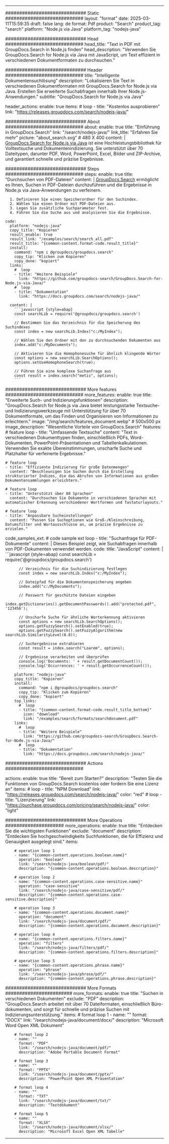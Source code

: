 
---
############################# Static ############################
layout: "format"
date:  2025-03-11T15:59:35
draft: false
lang: de
format: Pdf
product: "Search"
product_tag: "search"
platform: "Node.js via Java"
platform_tag: "nodejs-java"

############################# Head ############################
head_title: "Text in PDF mit GroupDocs.Search in Node.js finden"
head_description: "Verwenden Sie GroupDocs.Search for Node.js via Java mit JavaScript, um Text effizient in verschiedenen Dokumentformaten zu durchsuchen."

############################# Header ############################
title: "Intelligente Dokumentensuchlösung" 
description: "Lokalisieren Sie Text in verschiedenen Dokumentformaten mit GroupDocs.Search for Node.js via Java. Erstellen Sie erweiterte Suchabfragen innerhalb Ihrer Node.js-Anwendungen."
subtitle: "GroupDocs.Search for Node.js via Java" 

header_actions:
  enable: true
  items:
    #  loop
    - title: "Kostenlos ausprobieren"
      link: "https://releases.groupdocs.com/search/nodejs-java/"
      
############################# About ############################
about:
    enable: true
    title: "Einführung in GroupDocs.Search"
    link: "/search/nodejs-java/"
    link_title: "Erfahren Sie mehr"
    picture: "about_search.svg" # 480 X 400
    content: |
       [GroupDocs.Search for Node.js via Java](/search/nodejs-java/) ist eine Hochleistungsbibliothek für Volltextsuche und Dokumentenindizierung. Sie unterstützt über 70 Dateitypen, darunter PDF, Word, PowerPoint, Excel, Bilder und ZIP-Archive, und garantiert schnelle und präzise Ergebnisse.

############################# Steps ############################
steps:
    enable: true
    title: "Durchsuchen von PDF-Dateien"
    content: |
      [GroupDocs.Search](/search/nodejs-java/) ermöglicht es Ihnen, Suchen in PDF-Dateien durchzuführen und die Ergebnisse in Node.js via Java-Anwendungen zu verfeinern.
      
      1. Definieren Sie einen Speicherordner für den Suchindex.
      2. Wählen Sie einen Ordner mit PDF-Dateien aus.
      3. Legen Sie zusätzliche Suchparameter fest.
      4. Führen Sie die Suche aus und analysieren Sie die Ergebnisse.
   
    code:
      platform: "nodejs-java"
      copy_title: "Kopieren"
      result_enable: true
      result_link: "/examples/search/search_all.pdf"
      result_title: "{common-content.format-code.result_title}"
      install:
        command: "npm i @groupdocs/groupdocs.search"
        copy_tip: "Klicken zum Kopieren"
        copy_done: "kopiert"
      links:
        #  loop
        - title: "Weitere Beispiele"
          link: "https://github.com/groupdocs-search/GroupDocs.Search-for-Node.js-via-Java/"
        #  loop
        - title: "Dokumentation"
          link: "https://docs.groupdocs.com/search/nodejs-java/"
          
      content: |
        ```javascript {style=abap}
        const searchLib = require('@groupdocs/groupdocs.search')

        // Bestimmen Sie das Verzeichnis für die Speicherung des Suchindexes
        const index = new searchLib.Index("c:/MyIndex");

        // Wählen Sie den Ordner mit den zu durchsuchenden Dokumenten aus
        index.add("c:/MyDocuments");

        // Aktivieren Sie die Homophonesuche für ähnlich klingende Wörter
        const options = new searchLib.SearchOptions();
        options.setUseHomophoneSearch(true);

        // Führen Sie eine komplexe Suchanfrage aus
        const result = index.search("metis", options);
        ```            

############################# More features ############################
more_features:
  enable: true
  title: "Erweiterte Such- und Indizierungsfunktionen"
  description: "GroupDocs.Search for Node.js via Java bietet leistungsstarke Textsuche- und Indizierungswerkzeuge mit Unterstützung für über 70 Dokumentformate, um das Finden und Organisieren von Informationen zu erleichtern."
  image: "/img/search/features_document.webp" # 500x500 px
  image_description: "Wesentliche Vorteile von GroupDocs.Search"
  features:
    # feature loop
    - title: "Umfassende Textsuche"
      content: "Text in verschiedenen Dokumenttypen finden, einschließlich PDFs, Word-Dokumenten, PowerPoint-Präsentationen und Tabellenkalkulationen. Verwenden Sie exakte Übereinstimmungen, unscharfe Suche und Platzhalter für verfeinerte Ergebnisse."

    # feature loop
    - title: "Effiziente Indizierung für große Datenmengen"
      content: "Beschleunigen Sie Suchen durch die Erstellung strukturierter Indizes, die das Abrufen von Informationen aus großen Dokumentensammlungen erleichtern."

    # feature loop
    - title: "Unterstützt über 80 Sprachen"
      content: "Durchsuchen Sie Dokumente in verschiedenen Sprachen mit automatischer Erkennung verschiedener Wortformen und Tastaturlayouts."

    # feature loop
    - title: "Anpassbare Sucheinstellungen"
      content: "Passen Sie Suchoptionen wie Groß-/Kleinschreibung, Datumsfilter und Wortausschlüsse an, um präzise Ergebnisse zu erzielen."
      
  code_samples_ext:
    # code sample ext loop
    - title: "Suchanfrage für PDF-Dokumente"
      content: |
        Dieses Beispiel zeigt, wie Suchabfragen innerhalb von PDF-Dokumenten verwendet werden.
      code:
        title: "JavaScript"
        content: |
          ```javascript {style=abap}
          const searchLib = require('@groupdocs/groupdocs.search')
          
          // Verzeichnis für die Suchindizierung festlegen
          const index = new searchLib.Index("c:/MyIndex");
              
          // Dateipfad für die Dokumentenspeicherung angeben
          index.add("c:/MyDocuments");

          // Passwort für geschützte Dateien eingeben
          index.getDictionaries().getDocumentPasswords().add("protected.pdf", '123456');

          // Unscharfe Suche für ähnliche Worterkennung aktivieren
          const options = new searchLib.SearchOptions();
          options.getFuzzySearch().setEnabled(true);
          options.getFuzzySearch().setFuzzyAlgorithm(new searchLib.SimilarityLevel(0.8));

          // Suchergebnisse extrahieren
          const result = index.search("Loarem", options);
          
          // Ergebnisse verarbeiten und überprüfen
          console.log('Documents: ' + result.getDocumentCount());
          console.log('Occurrences: ' + result.getOccurrenceCount());
          ```
        platform: "nodejs-java"
        copy_title: "Kopieren"
        install:
          command: "npm i @groupdocs/groupdocs.search"
          copy_tip: "Klicken zum Kopieren"
          copy_done: "kopiert"
        top_links:
          #  loop
          - title: "{common-content.format-code.result_title_bottom}"
            icon: "download"
            link: "/examples/search/formats/searchdocument.pdf"
        links:
          #  loop
          - title: "Weitere Beispiele"
            link: "https://github.com/groupdocs-search/GroupDocs.Search-for-Node.js-via-Java/"
          #  loop
          - title: "Dokumentation"
            link: "https://docs.groupdocs.com/search/nodejs-java/"
            

            


############################# Actions ############################

actions:
  enable: true
  title: "Bereit zum Starten?"
  description: "Testen Sie die Funktionen von GroupDocs.Search kostenlos oder fordern Sie eine Lizenz an"
  items:
    #  loop
    - title: "NPM Download"
      link: "https://releases.groupdocs.com/search/nodejs-java/"
      color: "red"
        #  loop
    - title: "Lizenzierung"
      link: "https://purchase.groupdocs.com/pricing/search/nodejs-java/"
      color: "light"


############################# More Operations #####################
more_operations:
    enable: true
    title: "Entdecken Sie die wichtigsten Funktionen"
    exclude: "document"
    description: "Entdecken Sie hochgeschwindigkeits Suchfunktionen, die für Effizienz und Genauigkeit ausgelegt sind."
    items: 
          
        # operation loop 1
        - name: "{common-content.operations.boolean.name}"
          operation: "boolean"
          link: "/search/nodejs-java/boolean/pdf/"
          description: "{common-content.operations.boolean.description}"

        # operation loop 2
        - name: "{common-content.operations.case-sensitive.name}"
          operation: "case-sensitive"
          link: "/search/nodejs-java/case-sensitive/pdf/"
          description: "{common-content.operations.case-sensitive.description}"

        # operation loop 3
        - name: "{common-content.operations.document.name}"
          operation: "document"
          link: "/search/nodejs-java/document/pdf/"
          description: "{common-content.operations.document.description}"

        # operation loop 4
        - name: "{common-content.operations.filters.name}"
          operation: "filters"
          link: "/search/nodejs-java/filters/pdf/"
          description: "{common-content.operations.filters.description}"

        # operation loop 5
        - name: "{common-content.operations.phrase.name}"
          operation: "phrase"
          link: "/search/nodejs-java/phrase/pdf/"
          description: "{common-content.operations.phrase.description}"
          
        
          
############################# More Formats ########################
more_formats:
    enable: true
    title: "Suchen in verschiedenen Dokumenten"
    exclude: "PDF"
    description: "GroupDocs.Search arbeitet mit über 70 Dateiformaten, einschließlich Büro-dokumenten, und sorgt für schnelle und präzise Suchen mit Indizierungsunterstützung."
    items: 
        # format loop 1
        - name: ""
          format: "DOCX"
          link: "/search/nodejs-java/document/docx/"
          description: "Microsoft Word Open XML Dokument"
          
        # format loop 2
        - name: ""
          format: "PDF"
          link: "/search/nodejs-java/document/pdf/"
          description: "Adobe Portable Document Format"
          
        # format loop 3
        - name: ""
          format: "PPTX"
          link: "/search/nodejs-java/document/pptx/"
          description: "PowerPoint Open XML Präsentation"

        # format loop 4
        - name: ""
          format: "TXT"
          link: "/search/nodejs-java/document/txt/"
          description: "Textdokument"
          
        # format loop 5
        - name: ""
          format: "XLSX"
          link: "/search/nodejs-java/document/xlsx/"
          description: "Microsoft Excel Open XML Tabelle"
  

---
